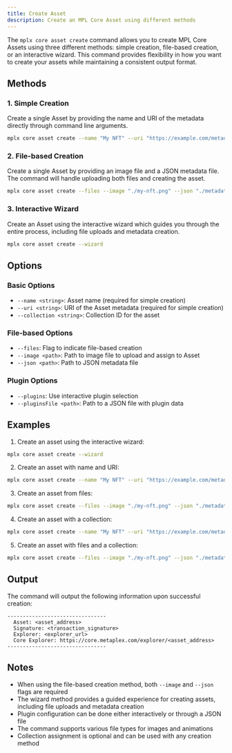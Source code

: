 ```yaml
---
title: Create Asset
description: Create an MPL Core Asset using different methods
---
```


The `mplx core asset create` command allows you to create MPL Core Assets using three different methods: simple creation, file-based creation, or an interactive wizard. This command provides flexibility in how you want to create your assets while maintaining a consistent output format.

## Methods

### 1. Simple Creation
Create a single Asset by providing the name and URI of the metadata directly through command line arguments.

```bash
mplx core asset create --name "My NFT" --uri "https://example.com/metadata.json"
```

### 2. File-based Creation
Create a single Asset by providing an image file and a JSON metadata file. The command will handle uploading both files and creating the asset.

```bash
mplx core asset create --files --image "./my-nft.png" --json "./metadata.json"
```

### 3. Interactive Wizard
Create an Asset using the interactive wizard which guides you through the entire process, including file uploads and metadata creation.

```bash
mplx core asset create --wizard
```

## Options

### Basic Options
- `--name <string>`: Asset name (required for simple creation)
- `--uri <string>`: URI of the Asset metadata (required for simple creation)
- `--collection <string>`: Collection ID for the asset

### File-based Options
- `--files`: Flag to indicate file-based creation
- `--image <path>`: Path to image file to upload and assign to Asset
- `--json <path>`: Path to JSON metadata file

### Plugin Options
- `--plugins`: Use interactive plugin selection
- `--pluginsFile <path>`: Path to a JSON file with plugin data

## Examples

1. Create an asset using the interactive wizard:
```bash
mplx core asset create --wizard
```

2. Create an asset with name and URI:
```bash
mplx core asset create --name "My NFT" --uri "https://example.com/metadata.json"
```

3. Create an asset from files:
```bash
mplx core asset create --files --image "./my-nft.png" --json "./metadata.json"
```

4. Create an asset with a collection:
```bash
mplx core asset create --name "My NFT" --uri "https://example.com/metadata.json" --collection "collection_id_here"
```

5. Create an asset with files and a collection:
```bash
mplx core asset create --files --image "./my-nft.png" --json "./metadata.json" --collection "collection_id_here"
```

## Output

The command will output the following information upon successful creation:
```
--------------------------------
  Asset: <asset_address>
  Signature: <transaction_signature>
  Explorer: <explorer_url>
  Core Explorer: https://core.metaplex.com/explorer/<asset_address>
--------------------------------
```

## Notes

- When using the file-based creation method, both `--image` and `--json` flags are required
- The wizard method provides a guided experience for creating assets, including file uploads and metadata creation
- Plugin configuration can be done either interactively or through a JSON file
- The command supports various file types for images and animations
- Collection assignment is optional and can be used with any creation method
